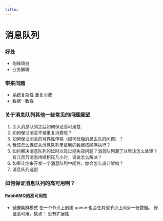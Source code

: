 ```yaml
---
title:
---
```

# 消息队列

### 好处 
- 削峰填谷
- 业务解耦
### 带来问题
- 系统复杂性 重复消费
- 数据一致性

### 关于消息队列其他一些常见的问题展望

1. 引入消息队列之后如何保证高可用性
2. 如何保证消息不被重复消费呢？
3. 如何保证消息的可靠性传输（如何处理消息丢失的问题）？
4. 我该怎么保证从消息队列里拿到的数据按顺序执行？
5. 如何解决消息队列的延时以及过期失效问题？消息队列满了以后该怎么处理？有几百万消息持续积压几小时，说说怎么解决？
6. 如果让你来开发一个消息队列中间件，你会怎么设计架构？
7. 消息队列选型

### 如何保证消息队列的高可用啊？

#### RabbitMQ的高可用性
- 镜像集群模式  在一个节点上创建 queue 也会在其他节点上同步一份数据。
保证高可用，缺点： 没有扩展性

